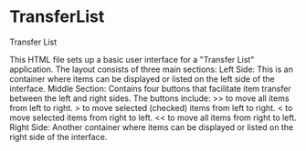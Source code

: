 # TransferList

Transfer List

This HTML file sets up a basic user interface for a "Transfer List" application. The layout consists of three main sections:
    Left Side: This is an container where items can be displayed or listed on the left side of the interface.
    Middle Section: Contains four buttons that facilitate item transfer between the left and right sides. The buttons include:
        >> to move all items from left to right.
        > to move selected (checked) items from left to right.
        < to move selected items from right to left.
        << to move all items from right to left.
    Right Side: Another container where items can be displayed or listed on the right side of the interface.
